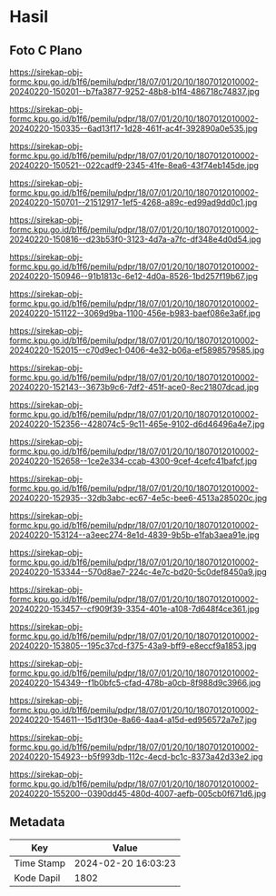 # Hasil

## Foto C Plano

https://sirekap-obj-formc.kpu.go.id/b1f6/pemilu/pdpr/18/07/01/20/10/1807012010002-20240220-150201--b7fa3877-9252-48b8-b1f4-486718c74837.jpg

https://sirekap-obj-formc.kpu.go.id/b1f6/pemilu/pdpr/18/07/01/20/10/1807012010002-20240220-150335--6ad13f17-1d28-461f-ac4f-392890a0e535.jpg

https://sirekap-obj-formc.kpu.go.id/b1f6/pemilu/pdpr/18/07/01/20/10/1807012010002-20240220-150521--022cadf9-2345-41fe-8ea6-43f74eb145de.jpg

https://sirekap-obj-formc.kpu.go.id/b1f6/pemilu/pdpr/18/07/01/20/10/1807012010002-20240220-150701--21512917-1ef5-4268-a89c-ed99ad9dd0c1.jpg

https://sirekap-obj-formc.kpu.go.id/b1f6/pemilu/pdpr/18/07/01/20/10/1807012010002-20240220-150816--d23b53f0-3123-4d7a-a7fc-df348e4d0d54.jpg

https://sirekap-obj-formc.kpu.go.id/b1f6/pemilu/pdpr/18/07/01/20/10/1807012010002-20240220-150946--91b1813c-6e12-4d0a-8526-1bd257f19b67.jpg

https://sirekap-obj-formc.kpu.go.id/b1f6/pemilu/pdpr/18/07/01/20/10/1807012010002-20240220-151122--3069d9ba-1100-456e-b983-baef086e3a6f.jpg

https://sirekap-obj-formc.kpu.go.id/b1f6/pemilu/pdpr/18/07/01/20/10/1807012010002-20240220-152015--c70d9ec1-0406-4e32-b06a-ef5898579585.jpg

https://sirekap-obj-formc.kpu.go.id/b1f6/pemilu/pdpr/18/07/01/20/10/1807012010002-20240220-152143--3673b9c6-7df2-451f-ace0-8ec21807dcad.jpg

https://sirekap-obj-formc.kpu.go.id/b1f6/pemilu/pdpr/18/07/01/20/10/1807012010002-20240220-152356--428074c5-9c11-465e-9102-d6d46496a4e7.jpg

https://sirekap-obj-formc.kpu.go.id/b1f6/pemilu/pdpr/18/07/01/20/10/1807012010002-20240220-152658--1ce2e334-ccab-4300-9cef-4cefc41bafcf.jpg

https://sirekap-obj-formc.kpu.go.id/b1f6/pemilu/pdpr/18/07/01/20/10/1807012010002-20240220-152935--32db3abc-ec67-4e5c-bee6-4513a285020c.jpg

https://sirekap-obj-formc.kpu.go.id/b1f6/pemilu/pdpr/18/07/01/20/10/1807012010002-20240220-153124--a3eec274-8e1d-4839-9b5b-e1fab3aea91e.jpg

https://sirekap-obj-formc.kpu.go.id/b1f6/pemilu/pdpr/18/07/01/20/10/1807012010002-20240220-153344--570d8ae7-224c-4e7c-bd20-5c0def8450a9.jpg

https://sirekap-obj-formc.kpu.go.id/b1f6/pemilu/pdpr/18/07/01/20/10/1807012010002-20240220-153457--cf909f39-3354-401e-a108-7d648f4ce361.jpg

https://sirekap-obj-formc.kpu.go.id/b1f6/pemilu/pdpr/18/07/01/20/10/1807012010002-20240220-153805--195c37cd-f375-43a9-bff9-e8eccf9a1853.jpg

https://sirekap-obj-formc.kpu.go.id/b1f6/pemilu/pdpr/18/07/01/20/10/1807012010002-20240220-154349--f1b0bfc5-cfad-478b-a0cb-8f988d9c3966.jpg

https://sirekap-obj-formc.kpu.go.id/b1f6/pemilu/pdpr/18/07/01/20/10/1807012010002-20240220-154611--15d1f30e-8a66-4aa4-a15d-ed956572a7e7.jpg

https://sirekap-obj-formc.kpu.go.id/b1f6/pemilu/pdpr/18/07/01/20/10/1807012010002-20240220-154923--b5f993db-112c-4ecd-bc1c-8373a42d33e2.jpg

https://sirekap-obj-formc.kpu.go.id/b1f6/pemilu/pdpr/18/07/01/20/10/1807012010002-20240220-155200--0390dd45-480d-4007-aefb-005cb0f671d6.jpg


## Metadata

| Key        | Value               |
| ---------- | ------------------- |
| Time Stamp | 2024-02-20 16:03:23 |
| Kode Dapil | 1802                |



